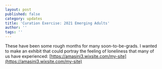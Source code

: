 ```yaml
---
layout: post
published: false
category: updates
title: 'Curation Exercise: 2021 Emerging Adults'
author: ''
tags: ''
---
```


These have been some rough months for many soon-to-be-grads. I wanted to make an exhibit that could portray the feeling of loneliness that many of us have experienced: [https://amasini3.wixsite.com/my-site](https://amasini3.wixsite.com/my-site)